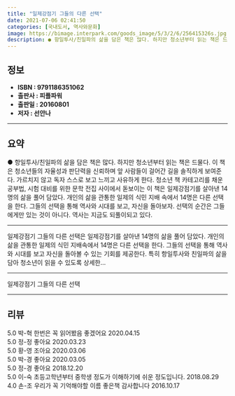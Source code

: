 ```yaml
---
title: "일제강점기 그들의 다른 선택"
date: 2021-07-06 02:41:50
categories: [국내도서, 역사와문화]
image: https://bimage.interpark.com/goods_image/5/3/2/6/256415326s.jpg
description: ● 항일투사/친일파의 삶을 담은 책은 많다. 하지만 청소년부터 읽는 책은 드물다. 이 책은 청소년들의 자율성과 판단력을 신뢰하며 앞 사람들이 걸어간 길을 솔직하게 보여준다. 가르치지 않고 독자 스스로 보고 느끼고 사유하게 한다. 청소년 책 카테고리를 채운 공부법, 시험 대비를 위한 문
---
```


## **정보**

- **ISBN : 9791186351062**
- **출판사 : 피플파워**
- **출판일 : 20160801**
- **저자 : 선안나**

------



## **요약**

●  항일투사/친일파의 삶을 담은 책은 많다. 하지만 청소년부터 읽는 책은 드물다. 이 책은 청소년들의 자율성과 판단력을 신뢰하며 앞 사람들이 걸어간 길을 솔직하게 보여준다. 가르치지 않고 독자 스스로 보고 느끼고 사유하게 한다. 청소년 책 카테고리를 채운 공부법, 시험 대비를 위한 문학 전집 사이에서 돋보이는 이 책은 일제강점기를 살아낸 14명의 삶을 풀어 담았다. 개인의 삶을 관통한 일제의 식민 지배 속에서 14명은 다른 선택을 한다. 그들의 선택을 통해 역사와 시대를 보고, 자신을 돌아보자. 선택의 순간은 그들에게만 있는 것이 아니다. 역사는 지금도 되풀이되고 있다.

------

일제강점기 그들의 다른 선택은 일제강점기를 살아낸 14명의 삶을 풀어 담았다. 개인의 삶을 관통한 일제의 식민 지배속에서 14명은 다른 선택을 한다. 그들의 선택을 통해 역사와 시대를 보고 자신을 돌아볼 수 있는 기회를 제공한다. 특히 항일투사와 친일파의 삶을 담아 청소년이 읽을 수 있도록 상세한... 

------


일제강점기 그들의 다른 선택 

------


## **리뷰** 

5.0 박-혁 한번은 꼭 읽어봤음 좋겠어요 2020.04.15 <br/>5.0 정-정 좋아요 2020.03.23 <br/>5.0 황-영 조아요 2020.03.06 <br/>5.0 박-경 좋아요 2020.03.05 <br/>5.0 정-경 좋아요 2018.12.20 <br/>5.0 이-숙 초등고학년부터 중학생 정도가 이해하기에 쉬운 정도입니다.  2018.08.29 <br/>4.0 손-조 우리가 꼭 기억해야할 이름 좋은책 감사합니다 2016.10.17 <br/>